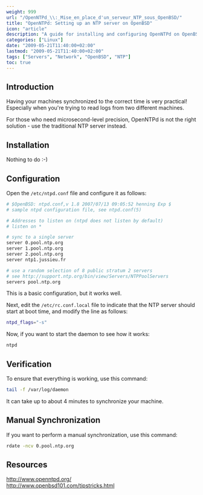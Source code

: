 ```yaml
---
weight: 999
url: "/OpenNTPd_\\:_Mise_en_place_d'un_serveur_NTP_sous_OpenBSD/"
title: "OpenNTPd: Setting up an NTP server on OpenBSD"
icon: "article"
description: "A guide for installing and configuring OpenNTPd on OpenBSD"
categories: ["Linux"]
date: "2009-05-21T11:40:00+02:00"
lastmod: "2009-05-21T11:40:00+02:00"
tags: ["Servers", "Network", "OpenBSD", "NTP"]
toc: true
---
```


## Introduction

Having your machines synchronized to the correct time is very practical! Especially when you're trying to read logs from two different machines.

For those who need microsecond-level precision, OpenNTPd is not the right solution - use the traditional NTP server instead.

## Installation

Nothing to do :-)

## Configuration

Open the `/etc/ntpd.conf` file and configure it as follows:

```bash
# $OpenBSD: ntpd.conf,v 1.8 2007/07/13 09:05:52 henning Exp $
# sample ntpd configuration file, see ntpd.conf(5)

# Addresses to listen on (ntpd does not listen by default)
# listen on *

# sync to a single server
server 0.pool.ntp.org
server 1.pool.ntp.org
server 2.pool.ntp.org
server ntp1.jussieu.fr

# use a random selection of 8 public stratum 2 servers
# see http://support.ntp.org/bin/view/Servers/NTPPoolServers
servers pool.ntp.org
```

This is a basic configuration, but it works well.

Next, edit the `/etc/rc.conf.local` file to indicate that the NTP server should start at boot time, and modify the line as follows:

```bash
ntpd_flags="-s"
```

Now, if you want to start the daemon to see how it works:

```bash
ntpd
```

## Verification

To ensure that everything is working, use this command:

```bash
tail -f /var/log/daemon
```

It can take up to about 4 minutes to synchronize your machine.

## Manual Synchronization

If you want to perform a manual synchronization, use this command:

```bash
rdate -ncv 0.pool.ntp.org
```

## Resources

http://www.openntpd.org/  
http://www.openbsd101.com/tipstricks.html